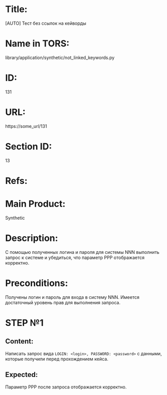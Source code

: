 # Title:
[AUTO] Тест без ссылок на кейворды

# Name in TORS:
library/application/synthetic/not_linked_keywords.py

# ID:
131

# URL:
https://some_url/131

# Section ID:
13

# Refs:


# Main Product:
Synthetic

# Description:
С помощью полученных логина и пароля для системы NNN выполнить запрос 
к системе и убедиться, что параметр PPP отображается корректно.

# Preconditions:

Получены логин и пароль для входа в систему NNN.
Имеется достаточный уровень прав для выполнения запроса.

# STEP №1

## Content:
Написать запрос вида `LOGIN: <login>, PASSWORD: <password>` с данными, 
которые получили перед прохождением кейса.

## Expected:
Параметр PPP после запроса отображается корректно.